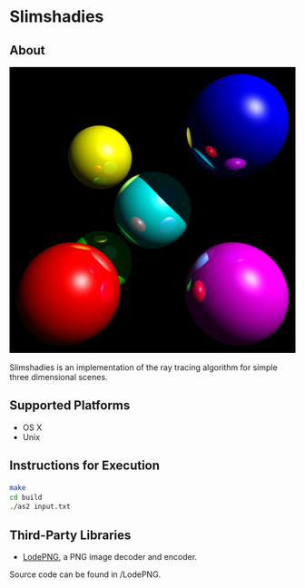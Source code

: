 # Slimshadies

## About

![An image should be here, but cannot be displayed!](/img/scene8.png)

Slimshadies is an implementation of the ray tracing algorithm for simple three dimensional scenes.

## Supported Platforms

* OS X
* Unix

## Instructions for Execution

``` bash
make
cd build
./as2 input.txt
```

## Third-Party Libraries

* [LodePNG](lodev.org/lodepng), a PNG image decoder and encoder.

Source code can be found in /LodePNG.
